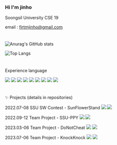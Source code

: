 ### Hi I'm jinho
Soongsil University CSE 19

email : fjrtmjinho@gmail.com
#
![Anurag's GitHub stats](https://github-readme-stats.vercel.app/api?username=fprtmjinho&show_icons=true&theme=github_dark)

![Top Langs](https://github-readme-stats.vercel.app/api/top-langs/?username=fprtmjinho&layout=compact&theme=github_dark)
#
Experience language

<img src="https://img.shields.io/badge/C-skyblue?style=flat&logo=C&logoColor=A8B9CC"/>  <img src="https://img.shields.io/badge/C++-navy?style=flat&logo=C++&logoColor=00599C"/>  <img src="https://img.shields.io/badge/Java-yellow?style=flat&logo=Java&logoColor=F7DF1E"/>  <img src="https://img.shields.io/badge/Python-darkblue?style=flat&logo=Python&logoColor=3776ABE"/>  <img src="https://img.shields.io/badge/Kotlin-purple?style=flat&logo=Kotlin&logoColor=an7F52FF"/>  <img src="https://img.shields.io/badge/Android Studio-green?style=flat&logo=Android Studio&logoColor=3DDC84"/>  <img src="https://img.shields.io/badge/Arduino-darkgreen?style=flat&logo=Arduino&logoColor=00979D"/> <img src="https://img.shields.io/badge/Swift-F05138?style=flat&logo=Swift&logoColor=white" /> <img src="https://img.shields.io/badge/Xcode-147EFB?style=flat&logo=Xcode&logoColor=white" />
#
✨ Projects (details in repositories)

2022.07-08 SSU SW Contest - SunFlowerStand <img src="https://img.shields.io/badge/Java-yellow?style=flat&logo=Java&logoColor=F7DF1E"/>  <img src="https://img.shields.io/badge/Android Studio-green?style=flat&logo=Android Studio&logoColor=3DDC84"/>

2022.09-12 Team Project - SSU-PPY  <img src="https://img.shields.io/badge/Java-yellow?style=flat&logo=Java&logoColor=F7DF1E"/>  <img src="https://img.shields.io/badge/Android Studio-green?style=flat&logo=Android Studio&logoColor=3DDC84"/>

2023.03-06 Team Project - DoNotCheat <img src="https://img.shields.io/badge/Java-yellow?style=flat&logo=Java&logoColor=F7DF1E"/>  <img src="https://img.shields.io/badge/Android Studio-green?style=flat&logo=Android Studio&logoColor=3DDC84"/>

2023.07-06 Team Project - KnockKnock <img src="https://img.shields.io/badge/Swift-F05138?style=flat&logo=Swift&logoColor=white" />  <img src="https://img.shields.io/badge/Xcode-147EFB?style=flat&logo=Xcode&logoColor=white" />
<!--
**fprtmjinho/fprtmjinho** is a ✨ _special_ ✨ repository because its `README.md` (this file) appears on your GitHub profile.
🏫

- 🔭 I’m currently working on ...
- 🌱 I’m currently learning ...
- 👯 I’m looking to collaborate on ...
- 🤔 I’m looking for help with ...
- 💬 Ask me about ...
- 📫 How to reach me: ...
- 😄 Pronouns: ...
- ⚡ Fun fact: ...
-->
